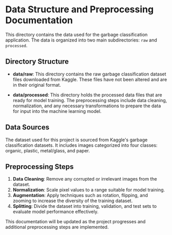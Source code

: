 # Data Structure and Preprocessing Documentation

This directory contains the data used for the garbage classification application. The data is organized into two main subdirectories: `raw` and `processed`.

## Directory Structure

- **data/raw**: This directory contains the raw garbage classification dataset files downloaded from Kaggle. These files have not been altered and are in their original format.

- **data/processed**: This directory holds the processed data files that are ready for model training. The preprocessing steps include data cleaning, normalization, and any necessary transformations to prepare the data for input into the machine learning model.

## Data Sources

The dataset used for this project is sourced from Kaggle's garbage classification datasets. It includes images categorized into four classes: organic, plastic, metal/glass, and paper.

## Preprocessing Steps

1. **Data Cleaning**: Remove any corrupted or irrelevant images from the dataset.
2. **Normalization**: Scale pixel values to a range suitable for model training.
3. **Augmentation**: Apply techniques such as rotation, flipping, and zooming to increase the diversity of the training dataset.
4. **Splitting**: Divide the dataset into training, validation, and test sets to evaluate model performance effectively.

This documentation will be updated as the project progresses and additional preprocessing steps are implemented.